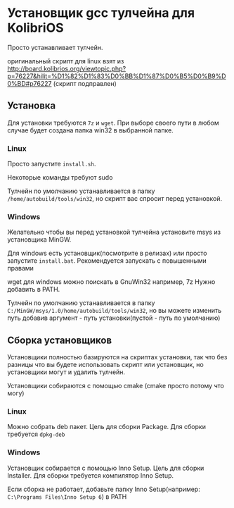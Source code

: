 # Установщик gcc тулчейна для KolibriOS

Просто устанавливает тулчейн.

оригинальный скрипт для linux взят из http://board.kolibrios.org/viewtopic.php?p=76227&hilit=%D1%82%D1%83%D0%BB%D1%87%D0%B5%D0%B9%D0%BD#p76227
(скрипт подправлен)

## Установка

Для установки требуются `7z` и `wget`. При выборе своего пути в любом случае будет создана папка win32 в выбранной папке.

### Linux

Просто запустите `install.sh`.

Некоторые команды требуют sudo

Тулчейн по умолчанию устанавливается в папку `/home/autobuild/tools/win32`, но скрипт вас спросит перед установкой.

### Windows

Желательно чтобы вы перед установкой тулчейна установите msys из установщика MinGW.

Для windows есть установщик(посмотрите в релизах) или просто запустите `install.bat`. Рекомендуется запускать с повышенными правами

wget для windows можно поискать в GnuWin32 например, 7z Нужно добавить в PATH. 

Тулчейн по умолчанию устанавливается в папку `C:/MinGW/msys/1.0/home/autobuild/tools/win32`, но вы можете изменить путь добавив аргумент - путь установки(пустой - путь по умолчанию)

## Сборка установщиков

Установщики полностью базируются на скриптах установки, так что без разницы что вы будете использовать скрипт или установщик, но установщики могут и удалить тулчейн.

Установщики собираются с помощью cmake (cmake просто потому что могу)

### Linux

Можно собрать deb пакет. Цель для сборки Package. Для сборки требуется `dpkg-deb`

### Windows

Установщик собирается с помощью Inno Setup. Цель для сборки Installer. Для сборки требуется компилятор Inno Setup.

Если сборка не работает, добавьте папку Inno Setup(например: `C:\Programs Files\Inno Setup 6`) в PATH
